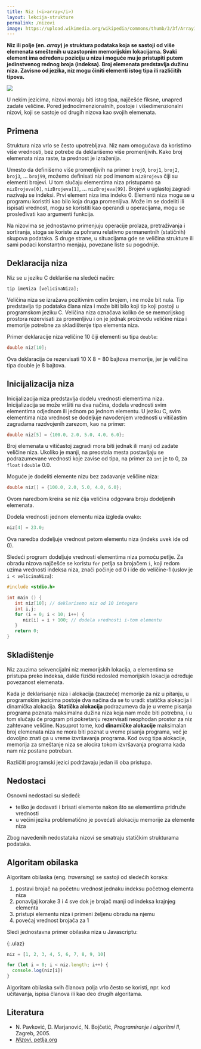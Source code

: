 ```yaml
---
title: Niz (<i>array</i>)
layout: lekcija-strukture
permalink: /nizovi
image: https://upload.wikimedia.org/wikipedia/commons/thumb/3/3f/Array1.svg/640px-Array1.svg.png
---
```


**Niz ili polje (en. *array*) je struktura podataka koja se sastoji od više elemenata smeštenih u uzastopnim memorijskim lokacijama. Svaki element ima određenu poziciju u nizu i moguće mu je pristupiti putem jedinstvenog rednog broja (indeksa). Broj elemenata predstavlja dužinu niza. Zavisno od jezika, niz mogu činiti elementi istog tipa ili različitih tipova.**

![]({{page.image}})

U nekim jezicima, nizovi moraju biti istog tipa, najčešće fiksne, unapred zadate veličine. Pored jednodimenzionalnih, postoje i višedimenzionalni nizovi, koji se sastoje od drugih nizova kao svojih elemenata.

## Primena

Struktura niza vrlo se često upotrebljava. Niz nam omogućava da koristimo više vrednosti, bez potrebe da deklarišemo više promenljivih. Kako broj elemenata niza raste, ta prednost je izraženija.

Umesto da definišemo više promenljivih na primer `broj0`, `broj1`, `broj2`, `broj3`, ... `broj99`, možemo definisati niz pod imenom `nizBrojeva` čiji su elementi brojevi. U tom slučaju elementima niza pristupamo sa `nizBrojeva[0]`, `nizBrojeva[1]`, ... `nizBrojeva[99]`. Brojevi u uglastoj zagradi nazivaju se indeksi. Prvi element niza ima indeks 0. Elementi niza mogu se u programu koristiti kao bilo koja druga promenljiva. Može im se dodeliti ili ispisati vrednost, mogu se koristiti kao operandi u operacijama, mogu se prosleđivati kao argumenti funkcija.

Na nizovima se jednostavno primenjuju operacije prolaza, pretraživanja i sortiranja, stoga se koriste za pohranu relativno permanentnih (statičnih) skupova podataka. S druge strane, u situacijama gde se veličina strukture ili sami podaci konstantno menjaju, povezane liste su pogodnije.

## Deklaracija niza

Niz se u jeziku C deklariše na sledeći način:

```
tip imeNiza [velicinaNiza];
```

Veličina niza se izražava pozitivnim celim brojem, i ne može bit nula. Tip predstavlja tip podataka člana niza i može biti bilo koji tip koji postoji u programskom jeziku C. Veličina niza označava koliko će se memorijskog prostora rezervisati za promenljivu i on je jednak proizvodu veličine niza i memorije potrebne za skladištenje tipa elementa niza.

Primer deklaracije niza veličine 10 čiji elementi su tipa `double`:

```c
double niz[10];
```

Ova deklaracija će rezervisati 10 X 8 = 80 bajtova memorije, jer je veličina tipa double je 8 bajtova.

## Inicijalizacija niza

Inicijalizacija niza predstavlja dodelu vrednosti elementima niza. Inicijalizacija se može vršiti na dva načina, dodela vrednosti svim elementima odjednom ili jednom po jednom elementu. U jeziku C, svim elementima niza vrednost se dodeljuje navođenjem vrednosti u vitičastim zagradama razdvojenih zarezom, kao na primer:

```c
double niz[5] = {100.0, 2.0, 5.0, 4.0, 6.0};
```

Broj elemenata u vitičastoj zagradi mora biti jednak ili manji od zadate veličine niza. Ukoliko je manji, na preostala mesta postavljaju se podrazumevane vrednosti koje zavise od tipa, na primer za `int` je to 0, za `float` i `double` 0.0.

Moguće je dodeliti elemente nizu bez zadavanje veličine niza:

```c
double niz[] = {100.0, 2.0, 5.0, 4.0, 6.0};
```

Ovom naredbom kreira se niz čija veličina odgovara broju dodeljenih elemenata.

Dodela vrednosti jednom elementu niza izgleda ovako:

```c
niz[4] = 23.0;
```

Ova naredba dodeljuje vrednost petom elementu niza (indeks uvek ide od 0).

Sledeći program dodeljuje vrednosti elementima niza pomoću petlje. Za obradu nizova najčešće se koristu `for` petlja sa brojačem `i`, koji redom uzima vrednosti indeksa niza, znači počinje od 0 i ide do veličine-1 (uslov je `i < velicinaNiza`):

```c
#include <stdio.h>

int main () {
   int niz[10]; // deklarisemo niz od 10 integera
   int i,j;
   for (i = 0; i < 10; i++) {
      niz[i] = i + 100; // dodela vrednosti i-tom elementu
   }
   return 0;
}
```

## Skladištenje

Niz zauzima sekvencijalni niz memorijskih lokacija, a elementima se pristupa preko indeksa, dakle fizički redosled memorijskih lokacija određuje povezanost elemenata.

Kada je deklarisanje niza i alokacija (zauzeće) memorije za niz u pitanju, u programskim jezicima postoje dva načina da se to uradi: statička alokacija i dinamička alokacija. **Statička alokacija** podrazumeva da je u vreme pisanja programa poznata maksimalna dužina niza koja nam može biti potrebna, i u tom slučaju će program pri pokretanju rezervisati neophodan prostor za niz zahtevane veličine. Nasuprot tome, kod **dinamičke alokacije** maksimalan broj elemenata niza ne mora biti poznat u vreme pisanja programa, već je dovoljno znati ga u vreme izvršavanja programa. Kod ovog tipa alokacije, memorija za smeštanje niza se alocira tokom izvršavanja programa kada nam niz postane potreban.

Različiti programski jezici podržavaju jedan ili oba pristupa.

## Nedostaci

Osnovni nedostaci su sledeći:
* teško je dodavati i brisati elemente nakon što se elementima pridruže vrednosti
* u većini jezika problematično je povećati alokaciju memorije za elemente niza

Zbog navedenih nedostataka nizovi se smatraju statičkim strukturama podataka.

## Algoritam obilaska

Algoritam obilaska (eng. *traversing*) se sastoji od sledećih koraka:

1. postavi brojač na početnu vrednost jednaku indeksu početnog elementa niza
2. ponavljaj korake 3 i 4 sve dok je brojač manji od indeksa krajnjeg elementa
3. pristupi elementu niza i primeni željenu obradu na njemu
4. povećaj vrednost brojača za 1

Sledi jednostavna primer obilaska niza u Javascriptu:

{:.ulaz}
```js
niz = [1, 2, 3, 4, 5, 6, 7, 8, 9, 10]

for (let i = 0; i < niz.length; i++) {
  console.log(niz[i])
}
```

Algoritam obilaska svih članova polja vrlo često se koristi, npr. kod učitavanja, ispisa članova ili kao deo drugih algoritama.

## Literatura

- N. Pavković, D. Marjanović, N. Bojčetić, *Programiranje i algoritmi II*, Zagreb, 2005.
- [*Nizovi*, petlja.org](https://petlja.org/BubbleBee/r/Lectures/osnovne-strukture-podataka)
